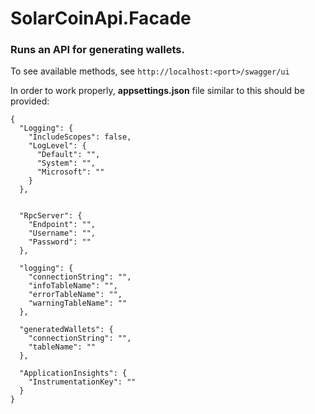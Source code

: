 SolarCoinApi.Facade
================
### Runs an API for generating wallets.

To see available methods, see `http://localhost:<port>/swagger/ui`

In order to work properly, **appsettings.json** file similar to this should be provided:

	{
	  "Logging": {
		"IncludeScopes": false,
		"LogLevel": {
		  "Default": "",
		  "System": "",
		  "Microsoft": ""
		}
	  },


	  "RpcServer": {
		"Endpoint": "",
		"Username": "",
		"Password": ""
	  },

	  "logging": {
		"connectionString": "",
		"infoTableName": "",
		"errorTableName": "",
		"warningTableName": ""
	  },

	  "generatedWallets": {
		"connectionString": "",
		"tableName": ""
	  },

	  "ApplicationInsights": {
		"InstrumentationKey": ""
	  }
	}